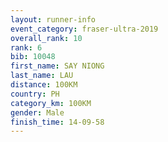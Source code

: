 ```yaml
---
layout: runner-info 
event_category: fraser-ultra-2019 
overall_rank: 10
rank: 6
bib: 10048
first_name: SAY NIONG
last_name: LAU
distance: 100KM
country: PH
category_km: 100KM
gender: Male
finish_time: 14-09-58
---
```


